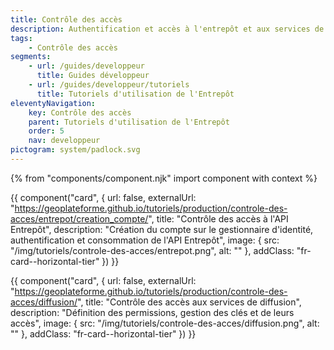 ```yaml
---
title: Contrôle des accès
description: Authentification et accès à l'entrepôt et aux services de diffusion
tags:
    - Contrôle des accès
segments:
    - url: /guides/developpeur
      title: Guides développeur
    - url: /guides/developpeur/tutoriels
      title: Tutoriels d'utilisation de l'Entrepôt
eleventyNavigation:
    key: Contrôle des accès
    parent: Tutoriels d'utilisation de l'Entrepôt
    order: 5
    nav: developpeur
pictogram: system/padlock.svg
---
```


{% from "components/component.njk" import component with context %}

<div class="fr-grid-row--gutters fr-mb-1w">

<div class="fr-col fr-col-md-12">

{{ component("card", {
    url: false,
    externalUrl: "https://geoplateforme.github.io/tutoriels/production/controle-des-acces/entrepot/creation_compte/",
    title: "Contrôle des accès à l'API Entrepôt",
    description: "Création du compte sur le gestionnaire d'identité, authentification et consommation de l'API Entrepôt",
    image: {
        src: "/img/tutoriels/controle-des-acces/entrepot.png",
        alt: ""
    },
    addClass: "fr-card--horizontal-tier"
}) }}

</div>

<div class="fr-col fr-col-md-12">

{{ component("card", {
    url: false,
    externalUrl: "https://geoplateforme.github.io/tutoriels/production/controle-des-acces/diffusion/",
    title: "Contrôle des accès aux services de diffusion",
    description: "Définition des permissions, gestion des clés et de leurs accès",
    image: {
        src: "/img/tutoriels/controle-des-acces/diffusion.png",
        alt: ""
    },
    addClass: "fr-card--horizontal-tier"
}) }}

</div>

</div>
